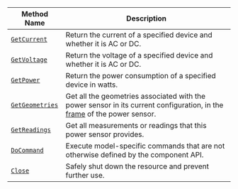 <!-- prettier-ignore -->
Method Name | Description
----------- | -----------
[`GetCurrent`](/platform/build/configure/components/power-sensor/#getcurrent) | Return the current of a specified device and whether it is AC or DC.
[`GetVoltage`](/platform/build/configure/components/power-sensor/#getvoltage) | Return the voltage of a specified device and whether it is AC or DC.
[`GetPower`](/platform/build/configure/components/power-sensor/#getpower) | Return the power consumption of a specified device in watts.
[`GetGeometries`](/platform/build/configure/components/power-sensor/#getgeometries) | Get all the geometries associated with the power sensor in its current configuration, in the [frame](/platform/build/configure/services/frame-system/) of the power sensor.
[`GetReadings`](/platform/build/configure/components/power-sensor/#getreadings) | Get all measurements or readings that this power sensor provides.
[`DoCommand`](/platform/build/configure/components/power-sensor/#docommand) | Execute model-specific commands that are not otherwise defined by the component API.
[`Close`](/platform/build/configure/components/power-sensor/#close) | Safely shut down the resource and prevent further use.
